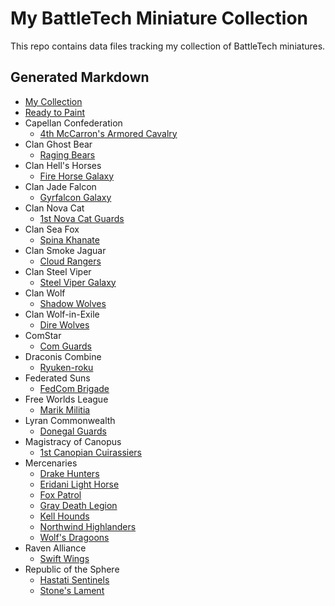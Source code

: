 # My BattleTech Miniature Collection

This repo contains data files tracking my collection of BattleTech miniatures.

## Generated Markdown
- [My Collection](md/collection.md)
- [Ready to Paint](md/ready-to-paint.md)
- Capellan Confederation
  - [4th McCarron's Armored Cavalry](md/4th-mccarrons-armored-cavalry.md)
- Clan Ghost Bear
  - [Raging Bears](md/raging-bears.md)
- Clan Hell's Horses
  - [Fire Horse Galaxy](md/fire-horse-galaxy.md)
- Clan Jade Falcon
  - [Gyrfalcon Galaxy](md/gyrfalcon-galaxy.md)
- Clan Nova Cat
  - [1st Nova Cat Guards](md/1st-nova-cat-guards.md)
- Clan Sea Fox
  - [Spina Khanate](md/spina-khanate.md)
- Clan Smoke Jaguar
  - [Cloud Rangers](md/cloud-rangers.md)
- Clan Steel Viper
  - [Steel Viper Galaxy](md/steel-viper-galaxy.md)
- Clan Wolf
  - [Shadow Wolves](md/shadow-wolves.md)
- Clan Wolf-in-Exile
  - [Dire Wolves](md/dire-wolves.md)
- ComStar
  - [Com Guards](md/com-guards.md)
- Draconis Combine
  - [Ryuken-roku](md/ryuken-roku.md)
- Federated Suns
  - [FedCom Brigade](md/fedcom-brigade.md)
- Free Worlds League
  - [Marik Militia](md/marik-militia.md)
- Lyran Commonwealth
  - [Donegal Guards](md/donegal-guards.md)
- Magistracy of Canopus
  - [1st Canopian Cuirassiers](md/1st-canopian-cuirassiers.md)
- Mercenaries
  - [Drake Hunters](md/drake-hunters.md)
  - [Eridani Light Horse](md/eridani-light-horse.md)
  - [Fox Patrol](md/fox-patrol.md)
  - [Gray Death Legion](md/gray-death-legion.md)
  - [Kell Hounds](md/kell-hounds.md)
  - [Northwind Highlanders](md/northwind-highlanders.md)
  - [Wolf's Dragoons](md/wolfs-dragoons.md)
- Raven Alliance
  - [Swift Wings](md/swift-wings.md)
- Republic of the Sphere
  - [Hastati Sentinels](md/hastati-sentinels.md)
  - [Stone's Lament](md/stones-lament.md)
